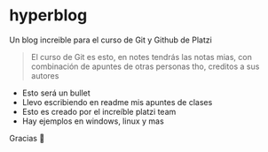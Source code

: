 # hyperblog
Un blog increible para el curso de Git y Github de Platzi

> El curso de Git es esto, en notes tendrás las notas mias, con combinación de apuntes de otras personas tho, creditos a sus autores

- Esto será un bullet
- Llevo escribiendo en readme mis apuntes de clases
- Esto es creado por el increíble platzi team
- Hay ejemplos en windows, linux y mas

Gracias 💚